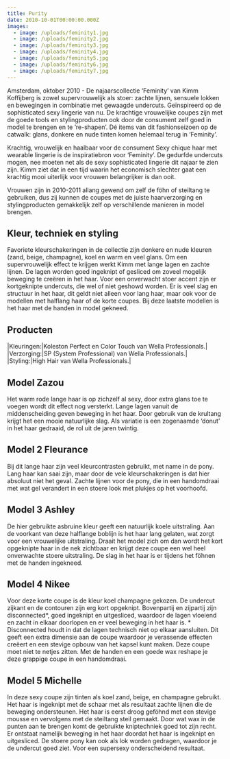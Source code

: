 ```yaml
---
title: Purity
date: 2010-10-01T00:00:00.000Z
images:
  - image: /uploads/feminity1.jpg
  - image: /uploads/feminity2.jpg
  - image: /uploads/feminity3.jpg
  - image: /uploads/feminity4.jpg
  - image: /uploads/feminity5.jpg
  - image: /uploads/feminity6.jpg
  - image: /uploads/feminity7.jpg 
---
```



Amsterdam, oktober 2010 -  De najaarscollectie ‘Feminity’  van Kimm Koffijberg is zowel supervrouwelijk als stoer: zachte lijnen, sensuele lokken en bewegingen in combinatie met gewaagde undercuts. Geïnspireerd op de sophisticated sexy lingerie van nu. De krachtige vrouwelijke coupes zijn met de goede tools en stylingproducten ook door de consument zelf goed in model te brengen en te ’re-shapen’. Dé items van dit fashionseizoen op de catwalk: glans, donkere en nude tinten komen helemaal terug in ‘Feminity’.

Krachtig, vrouwelijk en haalbaar voor de consument
Sexy chique haar met wearable lingerie is de inspiratiebron voor ‘Feminity’. De gedurfde undercuts mogen, nee moeten net als de sexy sophisticated lingerie dit najaar te zien zijn. Kimm ziet dat in een tijd waarin het economisch slechter gaat een krachtig mooi uiterlijk voor vrouwen belangrijker is dan ooit.

Vrouwen zijn in 2010-2011 allang gewend om zelf de föhn of steiltang te gebruiken, dus zij kunnen de coupes met de juiste haarverzorging en stylingproducten gemakkelijk zelf op verschillende manieren in model brengen. 

## Kleur, techniek en styling

Favoriete kleurschakeringen in de collectie zijn donkere en nude kleuren (zand, beige, champagne), koel en warm en veel glans.
Om een supervrouwelijk effect te krijgen werkt Kimm met lange lagen en zachte lijnen. De lagen worden goed ingeknipt of gesliced om zoveel mogelijk beweging te creëren in het haar. Voor een onverwacht stoer accent zijn er kortgeknipte undercuts, die wel of niet geshowd worden.
Er is veel slag en structuur in het haar, dit geldt niet alleen voor lang haar, maar ook voor de modellen met halflang haar of de korte coupes. Bij deze laatste modellen is het haar met de handen in model gekneed.

## Producten

|Kleuringen:|Koleston Perfect en Color Touch van Wella Professionals.|
|Verzorging:|SP (System Professional) van Wella Professionals.|
|Styling:|High Hair van Wella Professionals.|


## Model Zazou

Het warm rode lange haar is op zichzelf al sexy, door extra glans toe te voegen wordt dit effect nog versterkt.
Lange lagen vanuit de middenscheiding geven beweging in het haar. Door gebruik van de krultang krijgt het een mooie natuurlijke slag.
Als variatie is een zogenaamde ‘donut’ in het haar gedraaid, de rol uit de jaren twintig.

## Model 2 Fleurance
	
Bij dit lange haar zijn veel kleurcontrasten gebruikt, met name in de pony. Lang haar kan saai zijn, maar door de vele kleurschakeringen is dat hier absoluut niet het geval.
Zachte lijnen voor de pony, die in een handomdraai met wat gel verandert  in een stoere look met plukjes op het voorhoofd.

## Model 3 Ashley

De hier gebruikte asbruine kleur geeft een natuurlijk koele uitstraling.
Aan de voorkant van deze halflange boblijn is het haar lang gelaten, wat zorgt voor een vrouwelijke uitstraling. Draait het model zich om dan wordt het kort opgeknipte haar in de nek zichtbaar en krijgt deze coupe een wel heel onverwachte stoere uitstraling.
De slag in het haar is er tijdens het föhnen met de handen ingekneed.

## Model 4 Nikee

Voor deze korte coupe is de kleur koel champagne gekozen.
De undercut zijkant en de contouren zijn erg kort opgeknipt. Bovenpartij en zijpartij zijn disconnected*, goed ingeknipt en uitgesliced, waardoor de lagen vloeiend en zacht in elkaar doorlopen en er veel beweging in het haar is. * Disconnected houdt in dat de lagen technisch niet op elkaar aansluiten. Dit geeft een extra dimensie aan de coupe waardoor je verassende effecten creëert en een stevige opbouw van het kapsel kunt maken.
Deze coupe moet niet te netjes zitten. Met de handen en een goede wax reshape je deze grappige coupe in een handomdraai.

## Model 5 Michelle

In deze sexy coupe zijn tinten als koel zand, beige, en champagne gebruikt.
Het haar is ingeknipt met de schaar met als resultaat zachte lijnen die de beweging ondersteunen.
Het haar is eerst droog geföhnd met een stevige mousse en vervolgens met de steiltang steil gemaakt. Door wat wax in de punten aan te brengen komt de gebruikte kniptechniek goed tot zijn recht. Er ontstaat namelijk beweging in het haar doordat het haar is ingeknipt en uitgesliced.
De stoere pony kan ook als lok worden gedragen, waardoor je de undercut goed ziet. Voor een supersexy onderscheidend resultaat.